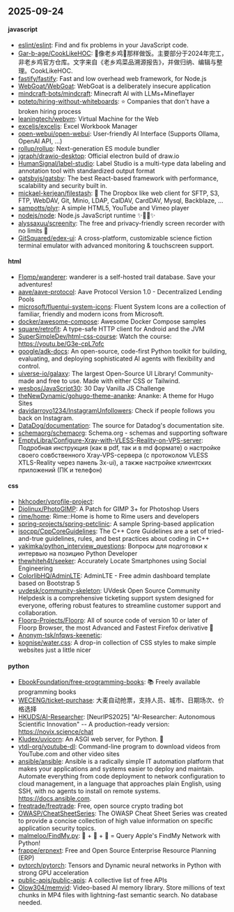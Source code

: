 ## 2025-09-24

#### javascript
* [eslint/eslint](https://github.com/eslint/eslint): Find and fix problems in your JavaScript code.
* [Gar-b-age/CookLikeHOC](https://github.com/Gar-b-age/CookLikeHOC): 🥢像老乡鸡🐔那样做饭。主要部分于2024年完工，非老乡鸡官方仓库。文字来自《老乡鸡菜品溯源报告》，并做归纳、编辑与整理。CookLikeHOC.
* [fastify/fastify](https://github.com/fastify/fastify): Fast and low overhead web framework, for Node.js
* [WebGoat/WebGoat](https://github.com/WebGoat/WebGoat): WebGoat is a deliberately insecure application
* [mindcraft-bots/mindcraft](https://github.com/mindcraft-bots/mindcraft): Minecraft AI with LLMs+Mineflayer
* [poteto/hiring-without-whiteboards](https://github.com/poteto/hiring-without-whiteboards): ⭐️ Companies that don't have a broken hiring process
* [leaningtech/webvm](https://github.com/leaningtech/webvm): Virtual Machine for the Web
* [exceljs/exceljs](https://github.com/exceljs/exceljs): Excel Workbook Manager
* [open-webui/open-webui](https://github.com/open-webui/open-webui): User-friendly AI Interface (Supports Ollama, OpenAI API, ...)
* [rollup/rollup](https://github.com/rollup/rollup): Next-generation ES module bundler
* [jgraph/drawio-desktop](https://github.com/jgraph/drawio-desktop): Official electron build of draw.io
* [HumanSignal/label-studio](https://github.com/HumanSignal/label-studio): Label Studio is a multi-type data labeling and annotation tool with standardized output format
* [gatsbyjs/gatsby](https://github.com/gatsbyjs/gatsby): The best React-based framework with performance, scalability and security built in.
* [mickael-kerjean/filestash](https://github.com/mickael-kerjean/filestash): 📁 The Dropbox like web client for SFTP, S3, FTP, WebDAV, Git, Minio, LDAP, CalDAV, CardDAV, Mysql, Backblaze, ...
* [sampotts/plyr](https://github.com/sampotts/plyr): A simple HTML5, YouTube and Vimeo player
* [nodejs/node](https://github.com/nodejs/node): Node.js JavaScript runtime ✨🐢🚀✨
* [alyssaxuu/screenity](https://github.com/alyssaxuu/screenity): The free and privacy-friendly screen recorder with no limits 🎥
* [GitSquared/edex-ui](https://github.com/GitSquared/edex-ui): A cross-platform, customizable science fiction terminal emulator with advanced monitoring & touchscreen support.

#### html
* [Flomp/wanderer](https://github.com/Flomp/wanderer): wanderer is a self-hosted trail database. Save your adventures!
* [aave/aave-protocol](https://github.com/aave/aave-protocol): Aave Protocol Version 1.0 - Decentralized Lending Pools
* [microsoft/fluentui-system-icons](https://github.com/microsoft/fluentui-system-icons): Fluent System Icons are a collection of familiar, friendly and modern icons from Microsoft.
* [docker/awesome-compose](https://github.com/docker/awesome-compose): Awesome Docker Compose samples
* [square/retrofit](https://github.com/square/retrofit): A type-safe HTTP client for Android and the JVM
* [SuperSimpleDev/html-css-course](https://github.com/SuperSimpleDev/html-css-course): Watch the course: https://youtu.be/G3e-cpL7ofc
* [google/adk-docs](https://github.com/google/adk-docs): An open-source, code-first Python toolkit for building, evaluating, and deploying sophisticated AI agents with flexibility and control.
* [uiverse-io/galaxy](https://github.com/uiverse-io/galaxy): The largest Open-Source UI Library! Community-made and free to use. Made with either CSS or Tailwind.
* [wesbos/JavaScript30](https://github.com/wesbos/JavaScript30): 30 Day Vanilla JS Challenge
* [theNewDynamic/gohugo-theme-ananke](https://github.com/theNewDynamic/gohugo-theme-ananke): Ananke: A theme for Hugo Sites
* [davidarroyo1234/InstagramUnfollowers](https://github.com/davidarroyo1234/InstagramUnfollowers): Check if people follows you back on Instagram.
* [DataDog/documentation](https://github.com/DataDog/documentation): The source for Datadog's documentation site.
* [schemaorg/schemaorg](https://github.com/schemaorg/schemaorg): Schema.org - schemas and supporting software
* [EmptyLibra/Configure-Xray-with-VLESS-Reality-on-VPS-server](https://github.com/EmptyLibra/Configure-Xray-with-VLESS-Reality-on-VPS-server): Подробная инструкция (как в pdf, так и в md формате) о настройке своего совбственного Xray-VPS-сервера (с протоколом VLESS XTLS-Reality через панель 3x-ui), а также настройке клиентских приложений (ПК и телефон)

#### css
* [hkhcoder/vprofile-project](https://github.com/hkhcoder/vprofile-project): 
* [Diolinux/PhotoGIMP](https://github.com/Diolinux/PhotoGIMP): A Patch for GIMP 3+ for Photoshop Users
* [rime/home](https://github.com/rime/home): Rime::Home is home to Rime users and developers
* [spring-projects/spring-petclinic](https://github.com/spring-projects/spring-petclinic): A sample Spring-based application
* [isocpp/CppCoreGuidelines](https://github.com/isocpp/CppCoreGuidelines): The C++ Core Guidelines are a set of tried-and-true guidelines, rules, and best practices about coding in C++
* [yakimka/python_interview_questions](https://github.com/yakimka/python_interview_questions): Вопросы для подготовки к интервью на позицию Python Developer
* [thewhiteh4t/seeker](https://github.com/thewhiteh4t/seeker): Accurately Locate Smartphones using Social Engineering
* [ColorlibHQ/AdminLTE](https://github.com/ColorlibHQ/AdminLTE): AdminLTE - Free admin dashboard template based on Bootstrap 5
* [uvdesk/community-skeleton](https://github.com/uvdesk/community-skeleton): UVdesk Open Source Community Helpdesk is a comprehensive ticketing support system designed for everyone, offering robust features to streamline customer support and collaboration.
* [Floorp-Projects/Floorp](https://github.com/Floorp-Projects/Floorp): All of source code of version 10 or later of Floorp Browser, the most Advanced and Fastest Firefox derivative 🦊
* [Anonym-tsk/nfqws-keenetic](https://github.com/Anonym-tsk/nfqws-keenetic): 
* [kognise/water.css](https://github.com/kognise/water.css): A drop-in collection of CSS styles to make simple websites just a little nicer

#### python
* [EbookFoundation/free-programming-books](https://github.com/EbookFoundation/free-programming-books): 📚 Freely available programming books
* [WECENG/ticket-purchase](https://github.com/WECENG/ticket-purchase): 大麦自动抢票，支持人员、城市、日期场次、价格选择
* [HKUDS/AI-Researcher](https://github.com/HKUDS/AI-Researcher): [NeurIPS2025] "AI-Researcher: Autonomous Scientific Innovation" -- A production-ready version: https://novix.science/chat
* [Kludex/uvicorn](https://github.com/Kludex/uvicorn): An ASGI web server, for Python. 🦄
* [ytdl-org/youtube-dl](https://github.com/ytdl-org/youtube-dl): Command-line program to download videos from YouTube.com and other video sites
* [ansible/ansible](https://github.com/ansible/ansible): Ansible is a radically simple IT automation platform that makes your applications and systems easier to deploy and maintain. Automate everything from code deployment to network configuration to cloud management, in a language that approaches plain English, using SSH, with no agents to install on remote systems. https://docs.ansible.com.
* [freqtrade/freqtrade](https://github.com/freqtrade/freqtrade): Free, open source crypto trading bot
* [OWASP/CheatSheetSeries](https://github.com/OWASP/CheatSheetSeries): The OWASP Cheat Sheet Series was created to provide a concise collection of high value information on specific application security topics.
* [malmeloo/FindMy.py](https://github.com/malmeloo/FindMy.py): 🍏 + 🎯 + 🐍 = Query Apple's FindMy Network with Python!
* [frappe/erpnext](https://github.com/frappe/erpnext): Free and Open Source Enterprise Resource Planning (ERP)
* [pytorch/pytorch](https://github.com/pytorch/pytorch): Tensors and Dynamic neural networks in Python with strong GPU acceleration
* [public-apis/public-apis](https://github.com/public-apis/public-apis): A collective list of free APIs
* [Olow304/memvid](https://github.com/Olow304/memvid): Video-based AI memory library. Store millions of text chunks in MP4 files with lightning-fast semantic search. No database needed.
